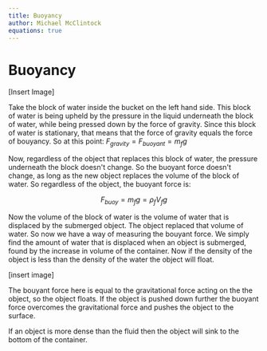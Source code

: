 ```yaml
---
title: Buoyancy
author: Michael McClintock
equations: true
---
```


# Buoyancy

[Insert Image]

Take the block of water inside the bucket on the left hand side. This block of water is being upheld by the pressure in the liquid underneath the block of water, while being pressed down by the force of gravity.
Since this block of water is stationary, that means that the force of gravity equals the force of bouyancy. So at this point:
$F_{gravity}=F_{buoyant}=m_f g$

Now, regardless of the object that replaces this block of water, the pressure underneath the block doesn't change. So the buoyant force doesn't change, as long as the new object replaces the volume of the block of water.
So regardless of the object, the buoyant force is:

$$F_{buoy}=m_f g=\rho_f V_f g$$

Now the volume of the block of water is the volume of water that is displaced by the submerged object. The object replaced that volume of water. So now we have a way of measuring the bouyant force. We simply find the amount of water that is displaced when an object is submerged, found by the increase in volume of the container.
Now if the density of the object is less than the density of the water the object will float.

[insert image]

The bouyant force here is equal to the gravitational force acting on the the object, so the object floats. If the object is pushed down further the buoyant force overcomes the gravitational force and pushes the object to the surface.

If an object is more dense than the fluid then the object will sink to the bottom of the container.